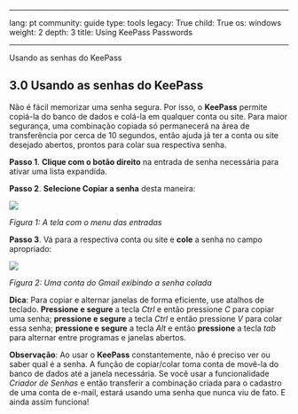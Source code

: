 

---

lang: pt
community: guide
type: tools
legacy: True
child: True
os: windows
weight: 2
depth: 3
title: Using KeePass Passwords 

---

Usando as senhas do KeePass



## 3.0 Usando as senhas do KeePass ##

Não é fácil memorizar uma senha segura. Por isso, o **KeePass** permite copiá-la do banco de dados e colá-la em qualquer conta ou site. Para maior segurança, uma combinação copiada só permanecerá na área de transferência por cerca de 10 segundos, então ajuda já ter a conta ou site desejado abertos, prontos para colar sua respectiva senha.

**Passo 1**. **Clique com o botão direito** na entrada de senha necessária para ativar uma lista expandida.

**Passo 2**. **Selecione Copiar a senha** desta maneira:

![](/sbox/screen/keepass-pt/37.png)

*Figura 1: A tela com o menu das entradas*

**Passo 3**. Vá para a respectiva conta ou site e **cole** a senha no campo apropriado:

![](/sbox/screen/keepass-pt/38.png)

*Figura 2: Uma conta do Gmail exibindo a senha colada*

**Dica**: Para copiar e alternar janelas de forma eficiente, use atalhos de teclado. **Pressione e segure** a tecla *Ctrl* e então pressione *C* para copiar uma senha; **pressione e segure** a tecla *Ctrl* e então pressione *V* para colar essa senha; **pressione e segure** a tecla *Alt* e então **pressione** a tecla *tab* para alternar entre programas e janelas abertos.

**Observação**: Ao usar o **KeePass** constantemente, não é preciso ver ou saber qual é a senha. A função de copiar/colar toma conta de movê-la do banco de dados até a janela necessária. Se você usar a funcionalidade *Criador de Senhas* e então transferir a combinação criada para o cadastro de uma conta de e-mail, estará usando uma senha que nunca viu de fato. E ainda assim funciona!

